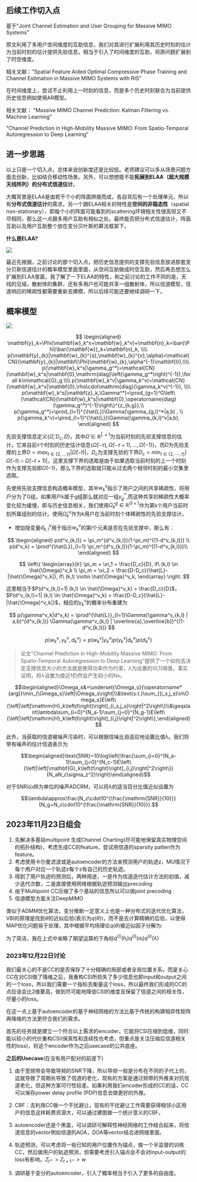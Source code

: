 ## 后续工作切入点

基于"Joint Channel Estimation and User Grouping for Massive MIMO Systems"

原文利用了多用户空间维度的互助信息，我们对其进行扩展利用其历史时刻的估计为当前时刻的估计提供先验信息，相当于引入了时间维度的互助，将原问题扩展到了时空维度。

相关文献："Spatial Feature Aided Optimal Compressive Phase Training and Channel Estimation in Massive MIMO Systems with RIS"

在时间维度上，尝试不止利用上一时刻的信息，而是多个历史时刻联合为当前提供历史信息例如使用AR模型。

相关文献：
"Massive MIMO Channel Prediction: Kalman Filtering vs. Machine Learning"

"Channel Prediction in High-Mobility Massive MIMO: From Spatio-Temporal Autoregression to Deep Learning"

## 进一步思路

以上只是一个切入点，总体来说创新度还是比较低。老师建议可以多从场景问题方面去创新，比如结合移动性场景。另外，可以想想能不能**拓展到ELAA（超大规模天线阵列）的分布式信道估计**。

大概背景是ELAA是由若干个小的阵面拼接而成，各自背后有一个处理单元，所以有**分布式信道估计**的需求。另一个跟ELAA相关的特性是**空间的非稳态性**（spatial non-stationary），即每个小的阵面可能看到的scattering环境相关性很高但又不尽相同，那么这一点跟多用户互助有相似之处。最终能否把分布式信道估计，阵面互助以及用户互助整个放在变分贝叶斯的算法框架下。

**什么是ELAA?**

![](image/20231106093632.png)

最近先根据，之前讨论的那个切入点，把历史信息提供的支撑先验信息放进那套变分贝斯信道估计的概率模型里面里面，从空间互助做成时空互助，然后再去想怎么扩展到ELAA里面，我了解了一下ELAA的特性，和之前讨论的工作不同的是，天线的见域，散射体的集群，还有多用户也可能共享一组散射体，所以信道模型，信道响应的稀疏性都需要重新去建模，所以后续可能还要继续调研一下。

## 概率模型

![](image/20231114191020.png)

$$
    \begin{aligned}
        \mathbf{y}_k=\Phi(\mathbf{w}_k^s+\mathbf{w}_k^v)+\mathbf{n}_k=\bar{\Phi}\bar{\mathbf{w}}_k+\mathbf{n}_k, \\\\
        p(\mathbf{y}_{k}|\mathbf{w}_{k}^{s},\mathbf{w}_{k}^{v},\alpha)=\mathcal{CN}(\mathbf{y}_{k}|\mathbf{\Phi}\mathbf{w}_{k},\alpha^{-1}\mathbf{I}),\\\\
        p(\mathbf{w}_k^s|\gamma_g^*)=\mathcal{CN}(\mathbf{w}_k^s|\mathbf{0},\mathrm{diag}\left(\gamma_g^*\right)^{-1}),\forall k\in\mathcal{G}_g \\\\
        p(\mathbf{w}_k^v|\gamma_k^v)=\mathcal{CN}(\mathbf{w}_k^v|\mathbf{0},\rho\cdot\mathrm{diag}(\gamma_k^v)^{-1}), \\\\
        p(\mathbf{w}_k^s|\mathbf{z}_k,\Gamma^*)=\prod_{g=1}^G\left\{\mathcal{CN}(\mathbf{w}_k^s|\mathbf{0},\operatorname{diag}(\gamma_g^*)^{-1}\right\}^{z_{k,g}},\\
        p(\gamma_g^*)=\prod_{l=1}^{\hat{L}}\Gamma(\gamma_{g,l}^*|a,b) , \\
        p(\gamma_k^v)=\prod_{l=1}^{\hat{L}}\Gamma(\gamma_{k,l}^v|a,b),
    \end{aligned}
$$

先验支撑信息定义{$\hat{\Omega},D_c,D$}，其中$\hat{\Omega} \in \mathbb{R}^{\hat{L}\times 1}$为当前时刻的先验支撑信息的估计。它来自前$\tau$个时刻的历史估计信息$\{\hat{\Omega}(-\tau),\hat{\Omega}(-\tau+1),...,\hat{\Omega}(-1)\}$，而$D$为先验支撑的上界$D=max_{t\in\{2,..,\tau\}}|\hat{\Omega}(-t)|$，$D_c$为支撑先验的下界$D_c=min_{t\in\{2,\cdots,\tau\}}|\hat{\Omega}(-t)\cap \hat{\Omega}(-t+1)|$，这里支撑下界的选取是由于如果选取当前时刻的上一个时刻作为支撑先验即$\hat{\Omega}(-1)$，那么下界的选取就只能从过去两个相邻时刻的最小交集里选取。

先使用先验支撑信息构造概率模型，其中$w^s_k$指示了用户之间的共享稀疏性，将用户分为了G组，如果用户k属于g组那么就对应一组$\gamma^*_g$,而这种共享的稀疏性大概率变化较为缓慢，即与历史信息相关，我们使用$\hat{\Omega}^g_k \in \mathbb{R}^{G\times 1}$作为第k个用户当前时刻所属组别的估计。使用$\hat{\Omega}^v_k$作为k用户在当前时刻个体稀疏性的先验支撑估计。

- 增加隐变量$d^v_{k,l}$用于指示$w^v_k$的第$l$个元素是否在先验支撑中，那么有：

$$
    \begin{aligned}
        p(d^v_{k,l}) = \pi_m^{d^v_{k,l}}(1-\pi_m)^{(1-d^v_{k,l})} \\
        p(d^v_k) = \prod^{\hat{L}}_{l=1}  \pi_m^{d^v_{k,l}}(1-\pi_m)^{(1-d^v_{k,l})}\\
    \end{aligned}
$$

$$
    \left\{
             \begin{array}{lr}
             \pi_m = \xi_1 = \frac{D_c}{D}, if\ (k,l) \in \hat{\Omega}^v_k \\
             \pi_m = \xi_2 = \frac{D-D_c}{\hat{L}-|\hat{\Omega}^v_k|}, if\ (k,l) \notin \hat{\Omega}^v_k,  
             \end{array}
\right.
$$

这里相当于$P(d^v_{k,l}=1| (k,l) \in \hat{\Omega}^v_k) = \frac{D_c}{D}$，$P(d^v_{k,l}=1| (k,l) \in \hat{\Omega}^v_k) = \frac{D-D_c}{\hat{L}-|\hat{\Omega}^v_k|}$，相应的$\gamma^v_k$的概率分布重建为

$$
    p(\gamma^v_k|d^v_k) = \prod^{\hat{L}}_{l=1}\Gamma(\gamma^v_{k,l} | a,b)^{d^v_{k,l}} \Gamma(\gamma^v_{k,l} | \overline{a},\overline{b})^{(1-d^v_{k,l})}
$$

$$
    p(w^v_k , \gamma^v_k, d^v_k) = p(w^v_k | \gamma^v_k)p(\gamma^v_k|d^v_k)p(d^v_k)
$$


>论文"Channel Prediction in High-Mobility Massive MIMO: From Spatio-Temporal Autoregression to Deep Learning"提供了一个如何去决定支撑信息大小的方法就是使用功率作为约束，$\lambda$为设置的(0,1)阈值，事实证明，将λ设置为接近1仍然会产生较小的Ns。

$$\begin{aligned}\Omega_s&=\underset{\Omega_s}{\operatorname*{arg}}\min_{\Omega_s}\left|\Omega_s\right|\\&\text{s.t.}\sum_{(i_s,j_s)\in\Omega_s}E\left\{\left|\left[\mathrm{H}_k\left(t\right)\right]_{i_s,j_s}\right|^2\right\}\\&\geqslant\lambda\sum_{i=0}^{N_a-1}\sum_{j=0}^{N_g-1}E\left\{\left|\left[\mathrm{H}_k\left(t\right)\right]_{i,j}\right|^2\right\},\end{aligned}$$

此外，当获取的信道被噪声污染时，可以根据信噪比自适应地设置比值λ。我们将带有噪声的估计信道表示为

$$\begin{aligned}\text{SNR}=10\log\left(\frac{\sum_{i=0}^{N_a-1}\sum_{j=0}^{N_c-1}E\left\{\left|\left[\mathbf{G}_k\left(t\right)\right]_{i,j}\right|^2\right\}}{N_aN_c\sigma_z^2}\right)\end{aligned}$$

对于SNR以dB为单位的噪声ADCRM，可以将λ的适当百分比值近似设置为

$$\lambda\approx\frac{N_c\cdot10^{\frac{\mathrm{SNR}}{10}}}{N_g+N_c\cdot10^{\frac{\mathrm{SNR}}{10}}}.$$

## 2023年11月23日组会

1. 先解决多基站multipoint 生成Channel Charting(尽可能地保留真实物理空间  的拓扑结构)，考虑生成CC的feature，尝试用信道的sparsity patten作为feature。
2. 考虑使用卡尔曼滤波或是autoencoder的方法来预测用户的轨迹z，MU情况下每个用户对应一个轨迹z每个z有自己的历史轨迹。
3. 得到了用户轨迹的预测后，两种用途，一是作为信道迭代估计方法的初值，减少迭代次数，二是直接使用网络根据轨迹预测输出precoding
4. 由于Multipoint CC压缩了多个基站的信息所以可以做joint precoding
5. 信道模型方面关注DeepMIMO

类似于ADMM优化算法，变分推断一定意义上也是一种分布式的迭代优化算法，VBI的原理是找到$\theta$的近似后验(表示为$q(\theta)$)，而不是去计算精确的后验，以使得MAP优化问题易于处理，其中根据平均场理论$q(\theta)$被近似因子分解为:

为了简洁，我在上式中省略了期望运算的下角标${q^{(i)}(h_l)q^{(i)}(\alpha_l)q^{(i)}(\lambda)}$

### 2023年12月22日讨论

我们最关心的不是CC的是否保存了十分精确的局部或者全局位置关系，而是关心CC在对CSI做了降维之后，我重构CSI所损失了多少信息也即input和output之间的一个loss，所以我们需要一个指标去衡量这个loss，所以最终我们形成的CC的点应该会比2维要高，做到尽可能地降低CSI的维度且保留了信道之间的相关性，尽量小的loss。

在这一点上基于autoencoder的基于神经网络的方法比基于传统的构建相异性矩阵再降维的方法更符合我们的需求。

首先的任务就是建立一个符合以上需求的encoder，它能将CSI压缩到低维，同时能以较小的代价重构CSI(保真性和连续性也考虑，但重点是关注压缩后信道相关性的loss)，将这个encoder作为之后usecase的公共底座。

**之后的Usecase**(在没有用户配对的前提下)

1. 由于宽频带会导致导频的SNR下降，所以导频一般是分布在不同的子代上的，这就导致了周期长导致了信道的老化，现有的方案是通过频带的外推来对抗信道老化，但这种方案可行性较差。如果利用我们encoder形成的CC的话，CC可以保存power delay profile (PDP)信息去做更好的外推。

2. CBF：去利用CC做一个干扰避让，现有的干扰避让工作需要获得相邻小区用户的信息这样耗费资源大，可以通过建图做一个统计意义的CBF。

3. autoencoder还是个黑盒，可以调研可解释性神经网络的工作结合起来，将信道信息的vector例如信道的AOA，DOA等vector结合进网络里面。

4. 轨迹预测，可以考虑将一些已知的用户位置作为锚点，做一个半监督的训练CC，然后做用户的轨迹预测，但需要考虑引入锚点会不会对input-output的loss有影响。$Z_t -> Z_{t+1} -> w$

5. 调研基于变分的autoencoder，引入了概率相当于引入了更多的自由度。
